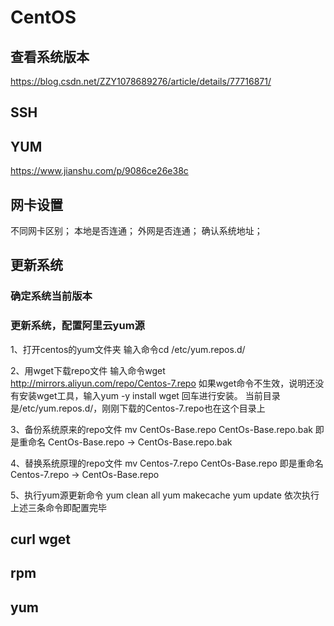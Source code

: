 CentOS
================================================================================

## 查看系统版本

https://blog.csdn.net/ZZY1078689276/article/details/77716871/


## SSH

## YUM

  https://www.jianshu.com/p/9086ce26e38c


## 网卡设置

  不同网卡区别；
  本地是否连通；
  外网是否连通；
  确认系统地址；

## 更新系统

### 确定系统当前版本


### 更新系统，配置阿里云yum源
1、打开centos的yum文件夹 输入命令cd  /etc/yum.repos.d/

2、用wget下载repo文件 输入命令wget  http://mirrors.aliyun.com/repo/Centos-7.repo 如果wget命令不生效，说明还没有安装wget工具，输入yum -y install wget 回车进行安装。 当前目录是/etc/yum.repos.d/，刚刚下载的Centos-7.repo也在这个目录上

3、备份系统原来的repo文件 mv  CentOs-Base.repo CentOs-Base.repo.bak 即是重命名 CentOs-Base.repo -> CentOs-Base.repo.bak

4、替换系统原理的repo文件 mv Centos-7.repo CentOs-Base.repo 即是重命名 Centos-7.repo -> CentOs-Base.repo

5、执行yum源更新命令 yum clean all yum makecache yum update 依次执行上述三条命令即配置完毕


## curl wget

## rpm

## yum
